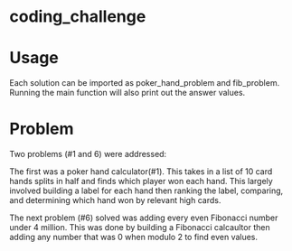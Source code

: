 # coding_challenge
# Usage

Each solution can be imported as poker_hand_problem and fib_problem. Running the main function will also print out the answer values.


# Problem

Two problems (#1 and 6) were addressed:

The first was a poker hand calculator(#1). This takes in a list of 10 card hands splits in half and finds which player won each hand. This largely involved building a label for each hand then ranking the label, comparing, and determining which hand won by relevant high cards. 

The next problem (#6) solved was adding every even Fibonacci number under 4 million. This was done by building a Fibonacci calcaultor then adding any number that was 0 when modulo 2 to find even values.
